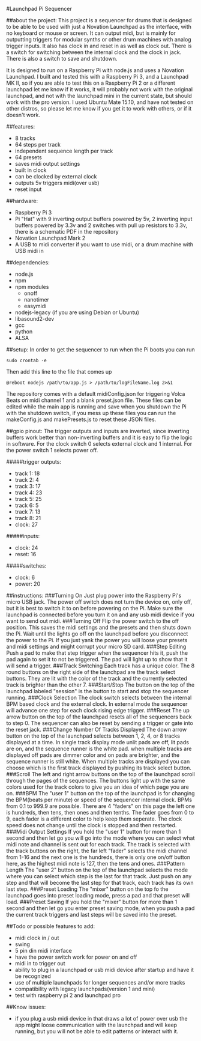 #Launchpad Pi Sequencer

##about the project:
This project is a sequencer for drums that is designed to be able to be used with just a Novation Launchpad as the interface, with no keyboard or mouse or screen. It can output midi, but is mainly for outputting triggers for modular synths or other drum machines with analog trigger inputs. It also has clock in and reset in as well as clock out. There is a switch for switching between the internal clock and the clock in jack. There is also a switch to save and shutdown.

It is designed to run on a Raspberry Pi with node.js and uses a Novation Launchpad. I built and tested this with a Raspberry Pi 3, and a Launchpad MK II, so if you are able to test this on a Raspberry Pi 2 or a different launchpad let me know if it works, it will probably not work with the original launchpad, and not with the launchpad mini in the current state, but should work with the pro version. I used Ubuntu Mate 15.10, and have not tested on other distros, so please let me know if you get it to work with others, or if it doesn't work.

##features:
* 8 tracks
* 64 steps per track
* independent sequence length per track
* 64 presets
* saves midi output settings
* built in clock
* can be clocked by external clock
* outputs 5v triggers midi(over usb)
* reset input

##hardware:
* Raspberry Pi 3
* Pi "Hat" with 9 inverting output buffers powered by 5v, 2 inverting input buffers powered by 3.3v and 2 switches with pull up resistors to 3.3v, there is a schematic PDF in the repository
* Novation Launchpad Mark 2
* A USB to midi converter if you want to use midi, or a drum machine with USB midi in

##dependencies:
* node.js
* npm
* npm modules
  * onoff
  * nanotimer
  * easymidi
* nodejs-legacy (if you are using Debian or Ubuntu)
* libasound2-dev
* gcc
* python
* ALSA

##setup:
In order to get the sequencer to run when the Pi boots you can run

    sudo crontab -e
    
Then add this line to the file that comes up

    @reboot nodejs /path/to/app.js > /path/to/logFileName.log 2>&1
    
The repository comes with a default midiConfig.json for triggering Volca Beats on midi channel 1 and a blank preset.json file. These files can be edited while the main app is running and save when you shutdown the Pi with the shutdown switch, if you mess up these files you can run the makeConfig.js and makePresets.js to reset these JSON files.

##gpio pinout:
The trigger outputs and inputs are inverted, since inverting buffers work better than non-inverting buffers and it is easy to flip the logic in software. For the clock switch 0 selects external clock and 1 internal. For the power switch 1 selects power off.

#####trigger outputs:
* track 1: 18
* track 2: 4
* track 3: 17
* track 4: 23
* track 5: 25
* track 6: 5
* track 7: 13
* track 8: 21
* clock: 27

#####inputs:
* clock: 24
* reset: 16

#####switches:
* clock: 6
* power: 20

##instructions:
###Turning On
Just plug power into the Raspberry Pi's micro USB jack. The power off switch does not turn the device on, only off, but it is best to switch it to on before powering on the Pi. Make sure the launchpad is connected before you turn it on and any usb midi device if you want to send out midi.
###Turning Off
Flip the power switch to the off position. This saves the midi settings and the presets and then shuts down the Pi. Wait until the lights go off on the launchpad before you disconnect the power to the Pi. If you just yank the power you will loose your presets and midi settings and might corrupt your micro SD card.
###Step Editing
Push a pad to make that step trigger when the sequencer hits it, push the pad again to set it to not be triggered. The pad will light up to show that it will send a trigger.
###Track Switching
Each track has a unique color. The 8 round buttons on the right side of the launchpad are the track select buttons. They are lit with the color of the track and the currently selected track is brighter than the other 7.
###Start/Stop
The button on the top of the launchpad labeled "session" is the button to start and stop the sequencer running.
###Clock Selection
The clock switch selects between the internal BPM based clock and the external clock. In external mode the sequencer will advance one step for each clock rising edge trigger.
###Reset
The up arrow button on the top of the launchpad resets all of the sequencers back to step 0. The sequencer can also be reset by sending a trigger or gate into the reset jack.
###Change Number Of Tracks Displayed
The down arrow button on the top of the launchpad selects between 1, 2, 4, or 8 tracks displayed at a time. In single track display mode unlit pads are off, lit pads are on, and the sequence runner is the white pad. when multiple tracks are displayed off pads are dimmer color and on pads are brighter, and the sequence runner is still white. When multiple tracks are displayed you can choose which is the first track displayed by pushing its track select button.
###Scroll
The left and right arrow buttons on the top of the launchpad scroll through the pages of the sequences. The buttons light up with the same colors used for the track colors to give you an idea of which page you are on.
###BPM
The "user 1" button on the top of the launchpad is for changing the BPM(beats per minute) or speed of the sequencer internal clock. BPMs from 0.1 to 999.9 are possible. There are 4 "faders" on this page the left one is hundreds, then tens, then ones and then tenths. The fader goes from 0 to 9, each fader is a different color to help keep them seperate. The clock speed does not change until the clock is stopped and then restarted.
###Midi Output Settings
If you hold the "user 1" button for more than 1 second and then let go you will go into the mode where you can select what midi note and channel is sent out for each track. The track is selected with the track buttons on the right, the far left "fader" selects the midi channel from 1-16 and the next one is the hundreds, there is only one on/off button here, as the highest midi note is 127, then the tens and ones.
###Pattern Length
The "user 2" button on the top of the launchpad selects the mode where you can select which step is the last for that track. Just push on any step and that will become the last step for that track, each track has its own last step.
###Preset Loading
The "mixer" button on the top fo the launchpad goes into preset loading mode, press a pad and that preset will load.
###Preset Saving
If you hold the "mixer" button for more than 1 second and then let go you enter preset saving mode, when you push a pad the current track triggers and last steps will be saved into the preset.

##Todo or possible features to add:
* midi clock in / out
* swing
* 5 pin din midi interface
* have the power switch work for power on and off
* midi in to trigger out
* ability to plug in a launchpad or usb midi device after startup and have it be recognized
* use of multiple launchpads for longer sequences and/or more tracks
* compatibility with legacy launchpads(version 1 and mini)
* test with raspberry pi 2 and launchpad pro

##Know issues:
* if you plug a usb midi device in that draws a lot of power over usb the app might loose communication with the launchpad and will keep running, but you will not be able to edit patterns or interact with it.
